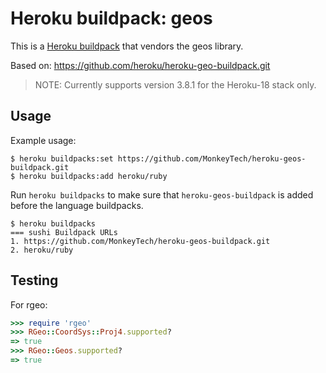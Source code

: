 Heroku buildpack: geos
======================

This is a [Heroku buildpack](http://devcenter.heroku.com/articles/buildpacks) that
vendors the geos library. 

Based on: https://github.com/heroku/heroku-geo-buildpack.git

> NOTE: Currently supports version 3.8.1 for the Heroku-18 stack only.

Usage
-----

Example usage:

```
$ heroku buildpacks:set https://github.com/MonkeyTech/heroku-geos-buildpack.git
$ heroku buildpacks:add heroku/ruby
```

Run `heroku buildpacks` to make sure that `heroku-geos-buildpack` is added before
the language buildpacks.

```
$ heroku buildpacks
=== sushi Buildpack URLs
1. https://github.com/MonkeyTech/heroku-geos-buildpack.git
2. heroku/ruby
```

Testing
-------

For rgeo:

```ruby
>>> require 'rgeo'
>>> RGeo::CoordSys::Proj4.supported?
=> true
>>> RGeo::Geos.supported?
=> true
```